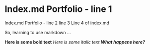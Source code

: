# Index.md Portfolio - line 1
Index.md Portfolio - line 2
line 3
Line 4 of index.md

So, learning to use markdown ... 

**Here is some bold text**
*Here is some italic text*
***What happens here?***